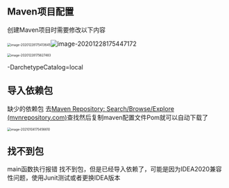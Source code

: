## Maven项目配置

创建Maven项目时需要修改以下内容

 <img src="C:\Users\62659\AppData\Roaming\Typora\typora-user-images\image-20201228175413645.png" alt="image-20201228175413645" style="zoom: 50%;" />![image-20201228175447172](C:\Users\62659\AppData\Roaming\Typora\typora-user-images\image-20201228175447172.png)

 <img src="C:\Users\62659\AppData\Roaming\Typora\typora-user-images\image-20201228175627483.png" alt="image-20201228175627483" style="zoom:50%;" />

-DarchetypeCatalog=local



## 导入依赖包

缺少的依赖包 去[Maven Repository: Search/Browse/Explore (mvnrepository.com)](https://mvnrepository.com/)查找然后复制maven配置文件Pom就可以自动下载了

 <img src="C:\Users\62659\AppData\Roaming\Typora\typora-user-images\image-20210104175456610.png" alt="image-20210104175456610" style="zoom:50%;" />



## 找不到包

main函数执行报错 找不到包，但是已经导入依赖了，可能是因为IDEA2020兼容性问题，使用Junit测试或者更换IDEA版本